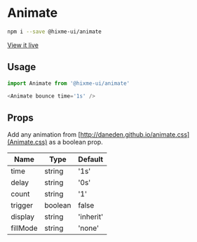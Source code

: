 # Animate

```bash
npm i --save @hixme-ui/animate
```
[View it live](https://hixme.github.io/hixme-ui/animate)

## Usage

```javascript
import Animate from '@hixme-ui/animate'

<Animate bounce time='1s' />
```

## Props
Add any animation from [http://daneden.github.io/animate.css](Animate.css) as a boolean prop.

| Name            | Type        | Default        |
| --------------- | ----------- | -------------- |
| time            | string      | '1s'           |
| delay           | string      | '0s'           | 
| count           | string      | '1'            |
| trigger         | boolean     | false          |
| display         | string      | 'inherit'      |
| fillMode        | string      | 'none'         |


